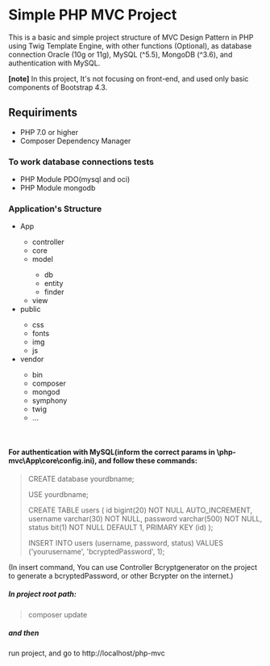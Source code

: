 # Simple PHP MVC Project

This is a basic and simple project structure of MVC Design Pattern in PHP using Twig Template Engine, with other functions (Optional), as database connection Oracle (10g or 11g), MySQL (^5.5), MongoDB (^3.6), and authentication with MySQL.

**[note]** In this project, It's not focusing on front-end, and used only basic components of Bootstrap 4.3.

## Requiriments
* PHP 7.0 or higher
* Composer Dependency Manager

### To work database connections tests
* PHP Module PDO(mysql and oci)
* PHP Module mongodb

### Application's Structure
<ul>
  <li>App</li>
    <ul>
      <li>controller</li>
      <li>core</li>
      <li>model</li>
        <ul style="list-style-type: circle;">
          <li>db</li>
          <li>entity</li>
          <li>finder</li>
        </ul>
      <li>view</li>
    </ul>
  <li>public</li>
    <ul style="list-style-type: circle;">
      <li>css</li>
      <li>fonts</li>
      <li>img</li>
      <li>js</li>
    </ul>
  <li>vendor</li>
    <ul style="list-style-type: circle;">
      <li>bin</li>
      <li>composer</li>
      <li>mongod</li>
      <li>symphony</li>
      <li>twig</li>
      <li>...</li>
  </ul>
</ul>

<br>

<h4>For authentication with MySQL(inform the correct params in \php-mvc\App\core\config.ini), and follow these commands:</h4>
<blockquote>
CREATE database yourdbname;

USE yourdbname;

CREATE TABLE users (
  id bigint(20) NOT NULL AUTO_INCREMENT,
  username varchar(30) NOT NULL,
  password varchar(500) NOT NULL,
  status bit(1) NOT NULL DEFAULT 1,
  PRIMARY KEY (id)
);

INSERT INTO users 
(username, password, status)
VALUES ('yourusername', 'bcryptedPassword', 1);
</blockquote>
(In insert command, You can use Controller Bcryptgenerator on the project to generate a bcryptedPassword, or other Bcrypter on the internet.)

<h5>In project root path:</h5>
<blockquote>composer update</blockquote>

<h5>and then</h5>
run project, and go to http://localhost/php-mvc
